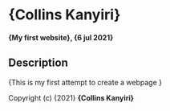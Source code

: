 # {Collins Kanyiri}
#### {My first website}, {6 jul 2021}

## Description
{This is my first attempt to create a webpage  }

Copyright (c) {2021} **{Collins Kanyiri}**

